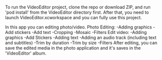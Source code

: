To run the VideoEditor project, clone the repo or download ZIP, and run 'pod install' from the VideoEditor directory first.
After that, you need to launch VideoEditor.xcworkspace and you can fully use this project.

In this app you can editing photo/video.
 Photo Editing:
        -Adding graphics
        -Add stickers
        -Add text
        -Cropping
        -Mosaic
        -Filters
Edit video:
        -Adding graphics
        -Add Stickers
        -Adding text
        -Adding an audio track (including text and subtitles)
        -Trim by duration
        -Trim by size
        -Filters
After editing, you can save the edited media in the photo application and it's saves in the 'VideoEditor' album.
